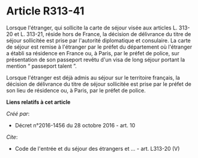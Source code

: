 # Article R313-41

Lorsque l'étranger, qui sollicite la carte de séjour visée aux articles L. 313-20 et L. 313-21, réside hors de France, la
décision de délivrance du titre de séjour sollicitée est prise par l'autorité diplomatique et consulaire. La carte de séjour
est remise à l'étranger par le préfet du département où l'étranger a établi sa résidence en France ou, à Paris, par le préfet
de police, sur présentation de son passeport revêtu d'un visa de long séjour portant la mention “ passeport talent ”. 

Lorsque l'étranger est déjà admis au séjour sur le territoire français, la décision de délivrance du titre de séjour
sollicitée est prise par le préfet de son lieu de résidence ou, à Paris, par le préfet de police.

**Liens relatifs à cet article**

_Créé par_:

  - Décret n°2016-1456 du 28 octobre 2016 - art. 10

_Cite_:

  - Code de l'entrée et du séjour des étrangers et ... - art. L313-20 (V)
